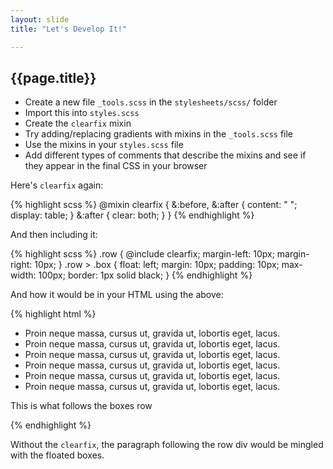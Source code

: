 ```yaml
---
layout: slide
title: "Let's Develop It!"

---
```


## {{page.title}}

<div class="go-wide">

* Create a new file `_tools.scss` in the `stylesheets/scss/` folder
* Import this into `styles.scss`
* Create the `clearfix` mixin
* Try adding/replacing gradients with mixins in the `_tools.scss` file
* Use the mixins in your `styles.scss` file
* Add different types of comments that describe the mixins and see if
  they appear in the final CSS in your browser

</div>

<aside class="notes">

Here's `clearfix` again:

{% highlight scss %}
@mixin clearfix {
  &:before, &:after {
    content: " ";
    display: table;
  }
  &:after {
    clear: both;
  }
}
{% endhighlight %}

And then including it:

{% highlight scss %}
.row {
  @include clearfix;
  margin-left: 10px;
  margin-right: 10px;
}
.row > .box {
  float: left;
  margin: 10px;
  padding: 10px;
  max-width: 100px;
  border: 1px solid black;
}
{% endhighlight %}

And how it would be in your HTML using the above:

{% highlight html %}
<ul class="row">
  <li class="box">Proin neque massa, cursus ut, gravida ut, lobortis eget, lacus.</li>
  <li class="box">Proin neque massa, cursus ut, gravida ut, lobortis eget, lacus.</li>
  <li class="box">Proin neque massa, cursus ut, gravida ut, lobortis eget, lacus.</li>
  <li class="box">Proin neque massa, cursus ut, gravida ut, lobortis eget, lacus.</li>
  <li class="box">Proin neque massa, cursus ut, gravida ut, lobortis eget, lacus.</li>
  <li class="box">Proin neque massa, cursus ut, gravida ut, lobortis eget, lacus.</li>
</ul>

<p>This is what follows the boxes row</p>
{% endhighlight %}

Without the `clearfix`, the paragraph following the row div would be mingled with
the floated boxes.

</aside>
